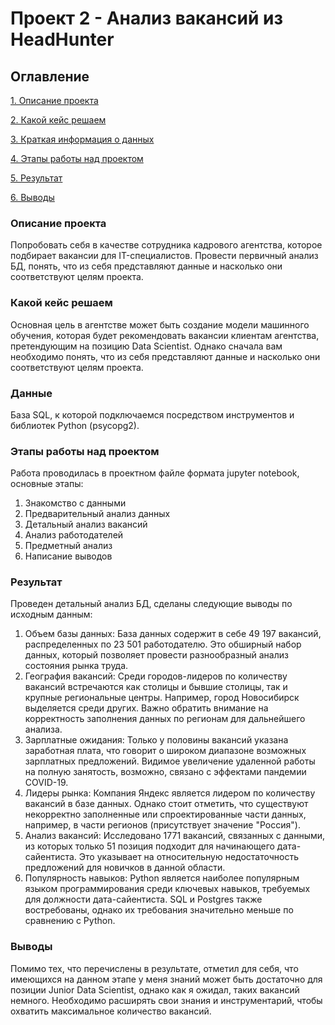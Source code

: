 # Проект 2 - Анализ вакансий из HeadHunter

## Оглавление
[1. Описание проекта](https://github.com/wancraig/sf_data_science_pro/tree/main/Project%201%20-%20HeadHunter%20vacancies%20analysis#Описание-проекта)

[2. Какой кейс решаем](https://github.com/wancraig/sf_data_science_pro/tree/main/Project%201%20-%20HeadHunter%20vacancies%20analysis#Какой-кейс-решаем)

[3. Краткая информация о данных](https://github.com/wancraig/sf_data_science_pro/tree/main/Project%201%20-%20HeadHunter%20vacancies%20analysis#Данные)

[4. Этапы работы над проектом](https://github.com/wancraig/sf_data_science_pro/tree/main/Project%201%20-%20HeadHunter%20vacancies%20analysis#Этапы-работы-над-проектом)

[5. Результат](https://github.com/wancraig/sf_data_science_pro/tree/main/Project%201%20-%20HeadHunter%20vacancies%20analysis#Результат)

[6. Выводы](https://github.com/wancraig/sf_data_science_pro/tree/main/Project%201%20-%20HeadHunter%20vacancies%20analysis#Выводы)

### Описание проекта
Попробовать себя в качестве сотрудника кадрового агентства, которое подбирает вакансии для IT-специалистов. Провести первичный анализ БД, понять, что из себя представляют данные и насколько они соответствуют целям проекта. 

### Какой кейс решаем
Основная цель в агентстве может быть создание модели машинного обучения, которая будет рекомендовать вакансии клиентам агентства, претендующим на позицию Data Scientist. Однако сначала вам необходимо понять, что из себя представляют данные и насколько они соответствуют целям проекта.

### Данные
База SQL, к которой подключаемся посредством инструментов и библиотек Python (psycopg2).

### Этапы работы над проектом
Работа проводилась в проектном файле формата jupyter notebook, основные этапы:
1) Знакомство с данными
2) Предварительный анализ данных
3) Детальный анализ вакансий
4) Анализ работодателей
5) Предметный анализ
6) Написание выводов

### Результат
Проведен детальный анализ БД, сделаны следующие выводы по исходным данным:
1. Объем базы данных: База данных содержит в себе 49 197 вакансий, распределенных по 23 501 работодателю. Это обширный набор данных, который позволяет провести разнообразный анализ состояния рынка труда.
2. География вакансий: Среди городов-лидеров по количеству вакансий встречаются как столицы и бывшие столицы, так и крупные региональные центры. Например, город Новосибирск выделяется среди других. Важно обратить внимание на корректность заполнения данных по регионам для дальнейшего анализа.
3. Зарплатные ожидания: Только у половины вакансий указана заработная плата, что говорит о широком диапазоне возможных зарплатных предложений. Видимое увеличение удаленной работы на полную занятость, возможно, связано с эффектами пандемии COVID-19.
4. Лидеры рынка: Компания Яндекс является лидером по количеству вакансий в базе данных. Однако стоит отметить, что существуют некорректно заполненные или спроектированные части данных, например, в части регионов (присутствует значение "Россия").
5. Анализ вакансий: Исследовано 1771 вакансий, связанных с данными, из которых только 51 позиция подходит для начинающего дата-сайентиста. Это указывает на относительную недостаточность предложений для новичков в данной области.
6. Популярность навыков: Python является наиболее популярным языком программирования среди ключевых навыков, требуемых для должности дата-сайентиста. SQL и Postgres также востребованы, однако их требования значительно меньше по сравнению с Python.

### Выводы
Помимо тех, что перечислены в результате, отметил для себя, что имеющихся на данном этапе у меня знаний может быть достаточно для позиции Junior Data Scientist, однако как я ожидал, таких вакансий немного. Необходимо расширять свои знания и инструментарий, чтобы охватить максимальное количество вакансий.